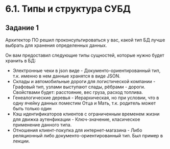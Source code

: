 # 6.1. Типы и структура СУБД

## Задание 1
Архитектор ПО решил проконсультироваться у вас, какой тип БД лучше выбрать для хранения определенных данных.

Он вам предоставил следующие типы сущностей, которые нужно будет хранить в БД:

* Электронные чеки в json виде - Документо-ориентированный тип, т.к. именно в нем данные хранятся в виде JSON.
* Склады и автомобильные дороги для логистической компании - Графовый тип, узлами выступают слады, рёбрами - дороги. Свойствами будет: расстояние, 
вес груза, расход топлива.
* Генеалогические деревья - Иерархическая, но при условии, что в одну ячейку данных поместим Отца и Мать, т.к. родитель может быть только один
* Кэш идентификаторов клиентов с ограниченным временем жизни для движка аутенфикации - Ключ-значение, класическое применение данного типа.
* Отношения клиент-покупка для интернет-магазина - Либо реляционный либо документо-ориентированный тип. Был пример в лекции.


